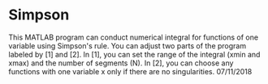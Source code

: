 # Simpson
This MATLAB program can conduct numerical integral for functions of one variable using Simpson's rule. You can adjust two parts of the program labeled by [1] and [2]. In [1], you can set the range of the integral (xmin and xmax) and the number of segments (N). In [2], you can choose any functions with one variable x only if there are no singularities.
07/11/2018

